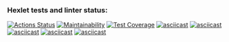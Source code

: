 ### Hexlet tests and linter status:

[![Actions Status](https://github.com/bladen-git/frontend-project-44/workflows/hexlet-check/badge.svg)](https://github.com/bladen-git/frontend-project-44/actions)
[![Maintainability](https://api.codeclimate.com/v1/badges/4f12e722ee611bee4a8f/maintainability)](https://codeclimate.com/github/bladen-git/frontend-project-44/maintainability)
[![Test Coverage](https://api.codeclimate.com/v1/badges/4f12e722ee611bee4a8f/test_coverage)](https://codeclimate.com/github/bladen-git/frontend-project-44/test_coverage)
[![asciicast](https://asciinema.org/a/n8aWWWmrcd1gYeHVaj2JSKTOO.svg)](https://asciinema.org/a/n8aWWWmrcd1gYeHVaj2JSKTOO)
[![asciicast](https://asciinema.org/a/sPfrgMm5qmiuZUMVNGXmUNjjT.svg)](https://asciinema.org/a/sPfrgMm5qmiuZUMVNGXmUNjjT)
[![asciicast](https://asciinema.org/a/t8mNvS8mVieqhYndm2ZYaYdmH.svg)](https://asciinema.org/a/t8mNvS8mVieqhYndm2ZYaYdmH)
[![asciicast](https://asciinema.org/a/dIa48RicrNXpfIpAc1tCNT0Kg.svg)](https://asciinema.org/a/dIa48RicrNXpfIpAc1tCNT0Kg)
[![asciicast](https://asciinema.org/a/wS6R3yxkhvkqR40tyGqt7b3Sg.svg)](https://asciinema.org/a/wS6R3yxkhvkqR40tyGqt7b3Sg)
